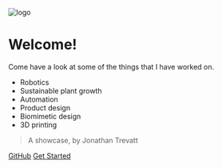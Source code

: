 ![logo](/_media/logo_300.png)

# Welcome!

Come have a look at some of the things that I have worked on.
- Robotics
- Sustainable plant growth
- Automation
- Product design
- Biomimetic design
- 3D printing

> A showcase, by Jonathan Trevatt

[GitHub](https://github.com/JonathanTrevatt)
[Get Started](/aboutme/README.md)
